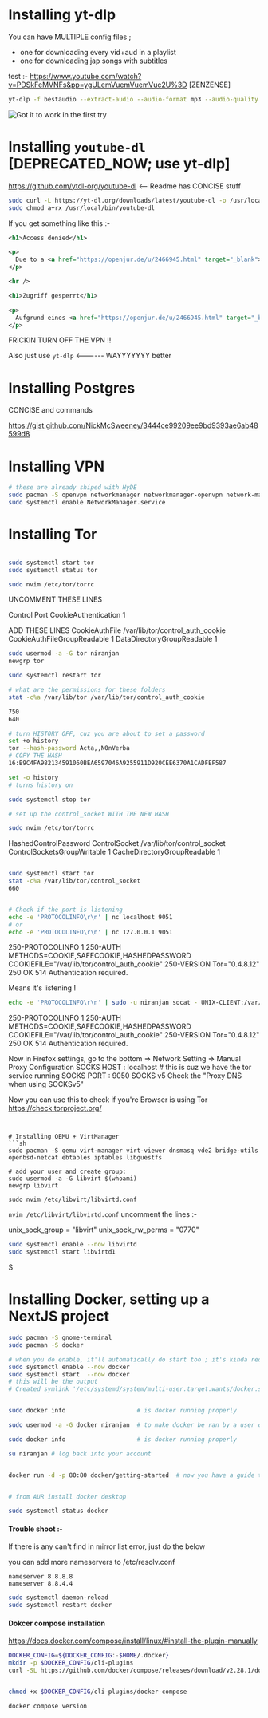 # Installing yt-dlp

You can have MULTIPLE config files ; 
- one for downloading every vid+aud in a playlist
- one for downloading jap songs with subtitles

test :- https://www.youtube.com/watch?v=PDSkFeMVNFs&pp=ygULemVuemVuemVuc2U%3D [ZENZENSE]

```sh
yt-dlp -f bestaudio --extract-audio --audio-format mp3 --audio-quality 0 URL

```

![Got it to work in the first try](./../assets/GOT-IT-WORKING-ARCH-BABYYY.png)


# Installing `youtube-dl` [DEPRECATED_NOW; use yt-dlp]

https://github.com/ytdl-org/youtube-dl <-- Readme has CONCISE stuff

```sh
sudo curl -L https://yt-dl.org/downloads/latest/youtube-dl -o /usr/local/bin/youtube-dl
sudo chmod a+rx /usr/local/bin/youtube-dl
```

If you get something like this :-
```xml
<h1>Access denied</h1>

<p>
  Due to a <a href="https://openjur.de/u/2466945.html" target="_blank">ruling</a> of the Hamburg Regional Court, access to this website is blocked.
</p>

<hr />

<h1>Zugriff gesperrt</h1>

<p>
  Aufgrund eines <a href="https://openjur.de/u/2466945.html" target="_blank">Urteils</a> des Landgerichts Hamburg ist der Zugriff auf diese Website gesperrt.
</p>

```

FRICKIN TURN OFF THE VPN !!

Also just use `yt-dlp` <------ WAYYYYYYY better

# Installing Postgres

CONCISE and commands

https://gist.github.com/NickMcSweeney/3444ce99209ee9bd9393ae6ab48599d8



# Installing VPN 

```sh
# these are already shiped with HyDE
sudo pacman -S openvpn networkmanager networkmanager-openvpn network-manager-applet 
sudo systemctl enable NetworkManager.service
```



# Installing Tor


```sh

sudo systemctl start tor
sudo systemctl status tor

sudo nvim /etc/tor/torrc
```

UNCOMMENT THESE LINES

Control Port 
CookieAuthentication 1

ADD THESE LINES
CookieAuthFile /var/lib/tor/control_auth_cookie
CookieAuthFileGroupReadable  1
DataDirectoryGroupReadable   1


```sh
sudo usermod -a -G tor niranjan
newgrp tor

sudo systemctl restart tor

# what are the permissions for these folders
stat -c%a /var/lib/tor /var/lib/tor/control_auth_cookie

750
640

# turn HISTORY OFF, cuz you are about to set a password 
set +o history
tor --hash-password Acta,,N0nVerba
# COPY THE HASH
16:B9C4FA982134591060BEA6597046A9255911D920CEE6370A1CADFEF587

set -o history
# turns history on

sudo systemctl stop tor

# set up the control_socket WITH THE NEW HASH

sudo nvim /etc/tor/torrc
```

HashedControlPassword <whatever was the output you copied >
ControlSocket /var/lib/tor/control_socket
ControlSocketsGroupWritable 1
CacheDirectoryGroupReadable 1


```sh

sudo systemctl start tor
stat -c%a /var/lib/tor/control_socket
660


# Check if the port is listening
echo -e 'PROTOCOLINFO\r\n' | nc localhost 9051
# or
echo -e 'PROTOCOLINFO\r\n' | nc 127.0.0.1 9051
```
250-PROTOCOLINFO 1
250-AUTH METHODS=COOKIE,SAFECOOKIE,HASHEDPASSWORD COOKIEFILE="/var/lib/tor/control_auth_cookie"
250-VERSION Tor="0.4.8.12"
250 OK
514 Authentication required.

Means it's listening !

```sh
echo -e 'PROTOCOLINFO\r\n' | sudo -u niranjan socat - UNIX-CLIENT:/var/lib/tor/control_socket
```

250-PROTOCOLINFO 1
250-AUTH METHODS=COOKIE,SAFECOOKIE,HASHEDPASSWORD COOKIEFILE="/var/lib/tor/control_auth_cookie"
250-VERSION Tor="0.4.8.12"
250 OK
514 Authentication required.


Now in Firefox settings, go to the bottom => Network Setting => Manual Proxy Configuration
SOCKS HOST : localhost # this is cuz we have the tor service running 
SOCKS PORT : 9050
SOCKS v5
Check the "Proxy  DNS when using SOCKSv5"

Now you can use this to check if you're Browser is using Tor
https://check.torproject.org/ 


```


# Installing QEMU + VirtManager
```sh
sudo pacman -S qemu virt-manager virt-viewer dnsmasq vde2 bridge-utils openbsd-netcat ebtables iptables libguestfs

# add your user and create group:
sudo usermod -a -G libvirt $(whoami)
newgrp libvirt

sudo nvim /etc/libvirt/libvirtd.conf

```

`nvim /etc/libvirt/libvirtd.conf`
uncomment the lines :- 

unix_sock_group = "libvirt"
unix_sock_rw_perms = "0770"



```sh
sudo systemctl enable --now libvirtd
sudo systemctl start libvirtd1
```
S

# Installing Docker, setting up a NextJS project

```sh
sudo pacman -S gnome-terminal
sudo pacman -S docker

# when you do enable, it'll automatically do start too ; it's kinda redundant but oh well !
sudo systemctl enable --now docker
sudo systemctl start  --now docker
# this will be the output 
# Created symlink '/etc/systemd/system/multi-user.target.wants/docker.service' → '/usr/lib/systemd/system/docker.service'


sudo docker info                    # is docker running properly

sudo usermod -a -G docker niranjan  # to make docker be ran by a user otehr than root

sudo docker info                    # is docker running properly

su niranjan # log back into your account 


docker run -d -p 80:80 docker/getting-started  # now you have a guide that can be ran from localhost:80


# from AUR install docker desktop

sudo systemctl status docker 

```

#### Trouble shoot :-

If there is any can't find in mirror list error, just do the below

you can add more nameservers to /etc/resolv.conf
```
nameserver 8.8.8.8
nameserver 8.8.4.4
```

```sh
sudo systemctl daemon-reload
sudo systemctl restart docker
```


#### Dokcer compose installation

https://docs.docker.com/compose/install/linux/#install-the-plugin-manually 

```sh
DOCKER_CONFIG=${DOCKER_CONFIG:-$HOME/.docker}
mkdir -p $DOCKER_CONFIG/cli-plugins
curl -SL https://github.com/docker/compose/releases/download/v2.28.1/docker-compose-linux-x86_64 -o $DOCKER_CONFIG/cli-plugins/docker-compose


chmod +x $DOCKER_CONFIG/cli-plugins/docker-compose

docker compose version
```